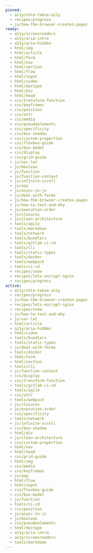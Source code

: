 ```yaml
---
pinned:
  - a11y/chto-takoe-a11y
  - recipes/progress
  - js/how-the-browser-creates-pages
ready:
  - a11y/screenreaders
  - a11y/aria-intro
  - a11y/aria-hidden
  - html/img
  - html/article
  - html/form
  - html/nav
  - html/section
  - html/flow
  - html/input
  - html/video
  - html/doctype
  - html/div
  - html/head
  - css/transform-function
  - css/keyframes
  - css/position
  - css/attr
  - css/media
  - css/pseudoelements
  - css/specificity
  - css/box-shadow
  - css/custom-properties
  - css/flexbox-guide
  - css/box-model
  - css/display
  - css/grid-guide
  - js/var-let
  - js/boolean
  - js/function
  - js/function-context
  - js/infinite-scroll
  - js/oop
  - js/async-in-js
  - js/deal-with-forms
  - js/how-the-browser-creates-pages
  - js/how-to-test-and-why
  - js/execution-order
  - js/closures
  - js/clean-architecture
  - tools/agile
  - tools/markdown
  - tools/network
  - tools/bundlers
  - tools/gitlab-ci-cd
  - tools/cli
  - tools/static-types
  - tools/docker
  - tools/webpack
  - tools/ci-cd
  - recipes/snow
  - recipes/lets-encrypt-nginx
  - recipes/progress
active:
  - a11y/chto-takoe-a11y
  - recipes/progress
  - js/how-the-browser-creates-pages
  - recipes/lets-encrypt-nginx
  - recipes/snow
  - js/how-to-test-and-why
  - js/var-let
  - html/article
  - a11y/aria-hidden
  - html/video
  - tools/bundlers
  - tools/static-types
  - js/deal-with-forms
  - tools/docker
  - html/form
  - html/section
  - tools/cli
  - js/function-context
  - css/display
  - css/transform-function
  - tools/gitlab-ci-cd
  - tools/agile
  - css/attr
  - tools/webpack
  - js/closures
  - js/execution-order
  - css/specificity
  - tools/network
  - js/infinite-scroll
  - css/box-shadow
  - html/div
  - js/clean-architecture
  - css/custom-properties
  - html/nav
  - html/head
  - css/grid-guide
  - html/img
  - css/media
  - css/keyframes
  - js/oop
  - html/flow
  - html/input
  - css/flexbox-guide
  - css/box-model
  - js/function
  - tools/ci-cd
  - css/position
  - js/async-in-js
  - js/boolean
  - css/pseudoelements
  - html/doctype
  - a11y/aria-intro
  - a11y/screenreaders
  - tools/markdown
---
```



